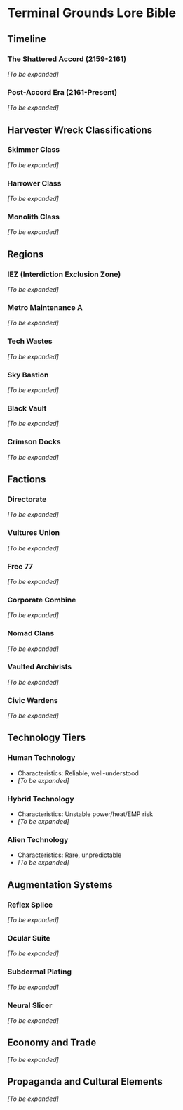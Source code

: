 # Terminal Grounds Lore Bible

## Timeline

### The Shattered Accord (2159-2161)
*[To be expanded]*

### Post-Accord Era (2161-Present)
*[To be expanded]*

## Harvester Wreck Classifications

### Skimmer Class
*[To be expanded]*

### Harrower Class
*[To be expanded]*

### Monolith Class
*[To be expanded]*

## Regions

### IEZ (Interdiction Exclusion Zone)
*[To be expanded]*

### Metro Maintenance A
*[To be expanded]*

### Tech Wastes
*[To be expanded]*

### Sky Bastion
*[To be expanded]*

### Black Vault
*[To be expanded]*

### Crimson Docks
*[To be expanded]*

## Factions

### Directorate
*[To be expanded]*

### Vultures Union
*[To be expanded]*

### Free 77
*[To be expanded]*

### Corporate Combine
*[To be expanded]*

### Nomad Clans
*[To be expanded]*

### Vaulted Archivists
*[To be expanded]*

### Civic Wardens
*[To be expanded]*

## Technology Tiers

### Human Technology
- Characteristics: Reliable, well-understood
- *[To be expanded]*

### Hybrid Technology
- Characteristics: Unstable power/heat/EMP risk
- *[To be expanded]*

### Alien Technology
- Characteristics: Rare, unpredictable
- *[To be expanded]*

## Augmentation Systems

### Reflex Splice
*[To be expanded]*

### Ocular Suite
*[To be expanded]*

### Subdermal Plating
*[To be expanded]*

### Neural Slicer
*[To be expanded]*

## Economy and Trade
*[To be expanded]*

## Propaganda and Cultural Elements
*[To be expanded]*